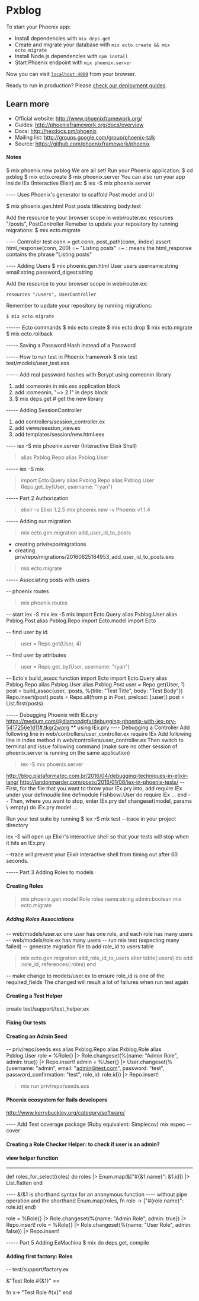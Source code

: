 # Pxblog

To start your Phoenix app:

  * Install dependencies with `mix deps.get`
  * Create and migrate your database with `mix ecto.create && mix ecto.migrate`
  * Install Node.js dependencies with `npm install`
  * Start Phoenix endpoint with `mix phoenix.server`

Now you can visit [`localhost:4000`](http://localhost:4000) from your browser.

Ready to run in production? Please [check our deployment guides](http://www.phoenixframework.org/docs/deployment).

## Learn more

  * Official website: http://www.phoenixframework.org/
  * Guides: http://phoenixframework.org/docs/overview
  * Docs: http://hexdocs.pm/phoenix
  * Mailing list: http://groups.google.com/group/phoenix-talk
  * Source: https://github.com/phoenixframework/phoenix

#### Notes
  $ mix phoenix.new pxblog
  We are all set! Run your Phoenix application:
      $ cd pxblog
      $ mix ecto.create
      $ mix phoenix.server
  You can also run your app inside IEx (Interactive Elixir) as:
      $ iex -S mix phoenix.server

---- Uses Phoenix's generator to scaffold Post model and UI

$ mix phoenix.gen.html Post posts title:string body:text

Add the resource to your browser scope in web/router.ex:
    resources "/posts", PostController
Remeber to update your repository by running migrations:
    $ mix ecto.migrate

---- Controller test
conn = get conn, post_path(conn, :index)
assert html_response(conn, 200) =~ "Listing posts"
=~ : means the html_response contains the phrase "Listing posts"

---- Adding Users
$ mix phoenix.gen.html User users username:string email:string password_digest:string

Add the resource to your browser scope in web/router.ex:

    resources "/users", UserController

Remember to update your repository by running migrations:

    $ mix ecto.migrate

------ Ecto commands
  $ mix ecto.create
  $ mix ecto.drop
  $ mix ecto.migrate
  $ mix ecto.rollback

----- Saving a Password Hash instead of a Password

----- How to run test in Phoenix framework
$ mix test test/models/user_test.exs

----- Add real password hashes with Bcrypt using comeonin library
1. add :comeonin in mix.exs application block
2. add :comeonin, "~> 2.1" in deps block
3. $ mix deps.get  # get the new library

----- Adding SessionController
1. add controllers/session_controller.ex
2. add views/session_view.ex
3. add templates/session/new.html.eex

---- iex -S mix phoenix.server (Interactive Elixir Shell)
> alias Pxblog.Repo
> alias Pxblog.User

----- iex -S mix
> import Ecto.Query
> alias Pxblog.Repo
> alias Pxblog.User
> Repo.get_by(User, username: "ryan")

----- Part 2 Authorization
> elixir -v
Elixir 1.2.5
> mix phoenix.new -v
Phoenix v1.1.4

----- Adding our migration
> mix ecto.gen.migration add_user_id_to_posts
* creating priv/repo/migrations
* creating priv/repo/migrations/20160625184953_add_user_id_to_posts.exs
> mix ecto.migrate

----- Associating posts with users

-- phoenix routes
> mix phoenix.routes

-- start iex -S mix
iex -S mix
import Ecto.Query
alias Pxblog.User
alias Pxblog.Post
alias Pxblog.Repo
import Ecto.model
import Ecto

-- find user by id
>user = Repo.get(User, 4)

-- find user by attributes
>user = Repo.get_by(User, username: "ryan")

-- Ecto's build_assoc function
import Ecto
import Ecto.Query
alias Pxblog.Repo
alias Pxblog.User
alias Pxblog.Post
user = Repo.get(User, 1)
post = build_assoc(user, :posts, %{title: "Test Title", body: "Test Body"})
Repo.insert(post)
posts = Repo.all(from p in Post, preload: [:user])
post = List.first(posts)


----- Debugging Phoenix with IEx.pry
https://medium.com/@diamondgfx/debugging-phoenix-with-iex-pry-5417256e1d11#.tkgr2wprg
** using IEx.pry
---- Debugging a Controller
Add following line in web/controllers/user_controller.ex
require IEx
Add following line in index method in web/controllers/user_controller.ex
Then switch to terminal and issue following command (make sure no other session of phoenix.server is running on the same application)
>iex -S mix phoenix.server

http://blog.plataformatec.com.br/2016/04/debugging-techniques-in-elixir-lang/
http://landonmarder.com/posts/2016/01/08/iex-in-phoenix-tests/
-- First, for the file that you want to throw your IEx.pry into, add require IEx under your defmoudle line
defmodule Fishbowl.User do
  require IEx
  ...
end
-- Then, where you want to stop, enter IEx.pry
def changeset(model, params \\ :empty) do
  IEx.pry
  model
  ...

Run your test suite by running $ iex -S mix test --trace in your project directory

iex -S will open up Elixir's interactive shell so that your tests will stop when it hits an IEx.pry

--trace will prevent your Elixir interactive shell from timing out after 60 seconds.

----- Part 3 Adding Roles to models

#### Creating Roles
> mix phoenix.gen.model Role roles name:string admin:boolean
> mix ecto.migrate

##### Adding Roles Associations
-- web/models/user.ex one user has one role, and each role has many users
-- web/models/role.ex has many users
-- run mix test (expecting many failed)
-- generate migration file to add role_id to users table
> mix ecto.gen.migration add_role_id_to_users
alter table(:users) do
  add :role_id, references(:roles)
end

-- make change to models/user.ex to ensure role_id is one of the required_fields
The changed will result a lot of failures when run test again
#### Creating a Test Helper
create test/support/test_helper.ex

#### Fixing Our tests

#### Creating an Admin Seed
-- priv/repo/seeds.exs
alias Pxblog.Repo
alias Pxblog.Role
alias Pxblog.User
role = %Role{}
  |> Role.changeset(%{name: "Admin Role", admin: true})
  |> Repo.insert!
admin = %User{}
  |> User.changeset(%{username: "admin", email: "admin@test.com", password: "test", password_confirmation: "test", role_id: role.id})
  |> Repo.insert!

> mix run priv/repo/seeds.exs

#### Phoenix ecosystem for Rails developers
http://www.kerrybuckley.org/category/software/

---- Add Test coverage package (Ruby equivalent: Simplecov)
mix espec --cover

#### Creating a Role Checker Helper: to check if user is an admin?

#### view helper function
----
def roles_for_select(roles) do
  roles
  |> Enum.map(&["#{&1.name}": &1.id])
  |> List.flatten
end

---- &/&1 is shorthand syntax for an anonymous function
---- without pipe operation and the shorthand
Enum.map(roles, fn role -> ["#{role.name}": role.id] end)

role = %Role{}
  |> Role.changeset(%{name: "Admin Role", admin: true})
  |> Repo.insert!
role = %Role{}
  |> Role.changeset(%{name: "User Role", admin: false})
  |> Repo.insert!

----- Part 5 Adding ExMachina
$ mix do deps.get, compile

#### Adding first factory: Roles
-- test/support/factory.ex

&"Test Role #{&1}" ==

fn x->
  "Test Role #{x}"
end
